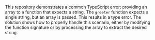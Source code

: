 This repository demonstrates a common TypeScript error: providing an array to a function that expects a string.  The `greeter` function expects a single string, but an array is passed. This results in a type error. The solution shows how to properly handle this scenario, either by modifying the function signature or by processing the array to extract the desired string.